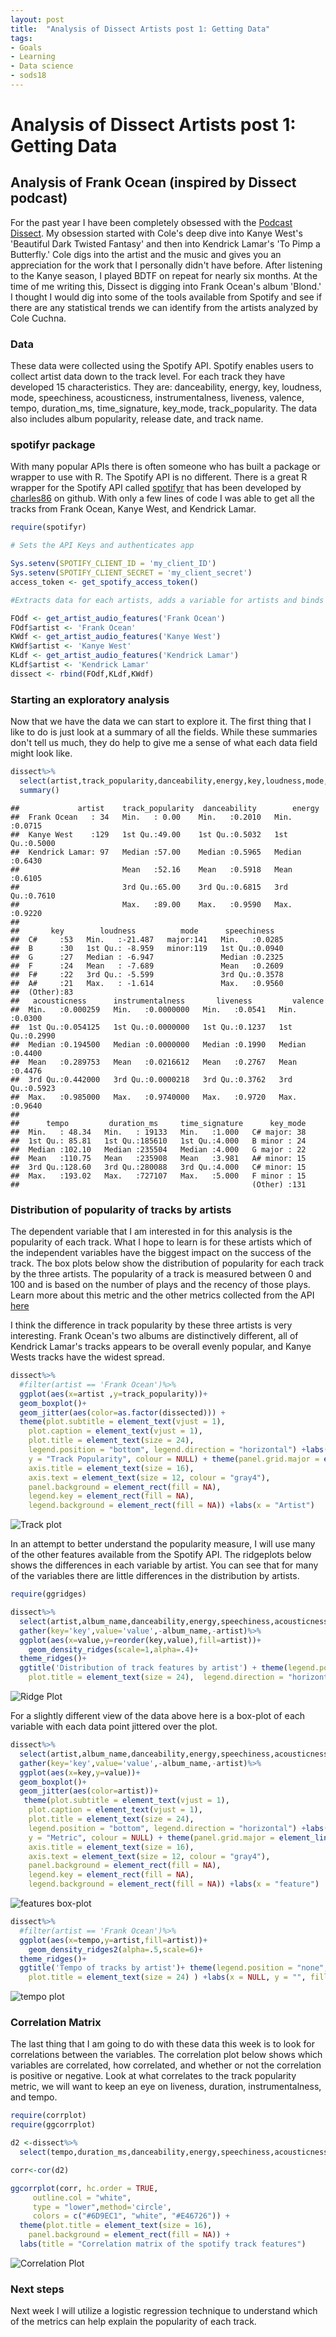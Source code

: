 ```yaml
---
layout: post
title:  "Analysis of Dissect Artists post 1: Getting Data"
tags:
- Goals
- Learning
- Data science
- sods18
---
```



Analysis of Dissect Artists post 1: Getting Data
================

Analysis of Frank Ocean (inspired by Dissect podcast)
-----------------------------------------------------

For the past year I have been completely obsessed with the [Podcast Dissect](https://dissectpodcast.com/). My obsession started with Cole's deep dive into Kanye West's 'Beautiful Dark Twisted Fantasy' and then into Kendrick Lamar's 'To Pimp a Butterfly.' Cole digs into the artist and the music and gives you an appreciation for the work that I personally didn't have before. After listening to the Kanye season, I played BDTF on repeat for nearly six months. At the time of me writing this, Dissect is digging into Frank Ocean's album 'Blond.' I thought I would dig into some of the tools available from Spotify and see if there are any statistical trends we can identify from the artists analyzed by Cole Cuchna.

### Data

These data were collected using the Spotify API. Spotify enables users to collect artist data down to the track level. For each track they have developed 15 characteristics. They are: danceability, energy, key, loudness, mode, speechiness, acousticness, instrumentalness, liveness, valence, tempo, duration\_ms, time\_signature, key\_mode, track\_popularity. The data also includes album popularity, release date, and track name.

### spotifyr package

With many popular APIs there is often someone who has built a package or wrapper to use with R. The Spotify API is no different. There is a great R wrapper for the Spotify API called [spotifyr](https://github.com/charlie86/spotifyr) that has been developed by [charles86](https://github.com/charlie86) on github. With only a few lines of code I was able to get all the tracks from Frank Ocean, Kanye West, and Kendrick Lamar.

``` r
require(spotifyr)

# Sets the API Keys and authenticates app

Sys.setenv(SPOTIFY_CLIENT_ID = 'my_client_ID')
Sys.setenv(SPOTIFY_CLIENT_SECRET = 'my_client_secret')
access_token <- get_spotify_access_token()

#Extracts data for each artists, adds a variable for artists and binds them to a single data-frame.

FOdf <- get_artist_audio_features('Frank Ocean')
FOdf$artist <- 'Frank Ocean'
KWdf <- get_artist_audio_features('Kanye West')
KWdf$artist <- 'Kanye West'
KLdf <- get_artist_audio_features('Kendrick Lamar')
KLdf$artist <- 'Kendrick Lamar'
dissect <- rbind(FOdf,KLdf,KWdf)
```

### Starting an exploratory analysis

Now that we have the data we can start to explore it. The first thing that I like to do is just look at a summary of all the fields. While these summaries don't tell us much, they do help to give me a sense of what each data field might look like.

``` r
dissect%>%
  select(artist,track_popularity,danceability,energy,key,loudness,mode,speechiness,acousticness,instrumentalness,liveness,valence,tempo,duration_ms,time_signature,key_mode)%>%
  summary()
```

    ##             artist    track_popularity  danceability        energy      
    ##  Frank Ocean   : 34   Min.   : 0.00    Min.   :0.2010   Min.   :0.0715  
    ##  Kanye West    :129   1st Qu.:49.00    1st Qu.:0.5032   1st Qu.:0.5000  
    ##  Kendrick Lamar: 97   Median :57.00    Median :0.5965   Median :0.6430  
    ##                       Mean   :52.16    Mean   :0.5918   Mean   :0.6105  
    ##                       3rd Qu.:65.00    3rd Qu.:0.6815   3rd Qu.:0.7610  
    ##                       Max.   :89.00    Max.   :0.9590   Max.   :0.9220  
    ##                                                                         
    ##       key        loudness          mode      speechiness    
    ##  C#     :53   Min.   :-21.487   major:141   Min.   :0.0285  
    ##  B      :30   1st Qu.: -8.959   minor:119   1st Qu.:0.0940  
    ##  G      :27   Median : -6.947               Median :0.2325  
    ##  F      :24   Mean   : -7.689               Mean   :0.2609  
    ##  F#     :22   3rd Qu.: -5.599               3rd Qu.:0.3578  
    ##  A#     :21   Max.   : -1.614               Max.   :0.9560  
    ##  (Other):83                                                 
    ##   acousticness      instrumentalness       liveness         valence      
    ##  Min.   :0.000259   Min.   :0.0000000   Min.   :0.0541   Min.   :0.0300  
    ##  1st Qu.:0.054125   1st Qu.:0.0000000   1st Qu.:0.1237   1st Qu.:0.2990  
    ##  Median :0.194500   Median :0.0000000   Median :0.1990   Median :0.4400  
    ##  Mean   :0.289753   Mean   :0.0216612   Mean   :0.2767   Mean   :0.4476  
    ##  3rd Qu.:0.442000   3rd Qu.:0.0000218   3rd Qu.:0.3762   3rd Qu.:0.5923  
    ##  Max.   :0.985000   Max.   :0.9740000   Max.   :0.9720   Max.   :0.9640  
    ##                                                                          
    ##      tempo         duration_ms     time_signature      key_mode  
    ##  Min.   : 48.34   Min.   : 19133   Min.   :1.000   C# major: 38  
    ##  1st Qu.: 85.81   1st Qu.:185610   1st Qu.:4.000   B minor : 24  
    ##  Median :102.10   Median :235504   Median :4.000   G major : 22  
    ##  Mean   :110.75   Mean   :235908   Mean   :3.981   A# minor: 15  
    ##  3rd Qu.:128.60   3rd Qu.:280088   3rd Qu.:4.000   C# minor: 15  
    ##  Max.   :193.02   Max.   :727107   Max.   :5.000   F minor : 15  
    ##                                                    (Other) :131

### Distribution of popularity of tracks by artists

The dependent variable that I am interested in for this analysis is the popularity of each track. What I hope to learn is for these artists which of the independent variables have the biggest impact on the success of the track. The box plots below show the distribution of popularity for each track by the three artists. The popularity of a track is measured between 0 and 100 and is based on the number of plays and the recency of those plays. Learn more about this metric and the other metrics collected from the API [here](https://developer.spotify.com/documentation/web-api/reference/tracks/get-track/)

I think the difference in track popularity by these three artists is very interesting. Frank Ocean's two albums are distinctively different, all of Kendrick Lamar's tracks appears to be overall evenly popular, and Kanye Wests tracks have the widest spread.

``` r
dissect%>%
  #filter(artist == 'Frank Ocean')%>%
  ggplot(aes(x=artist ,y=track_popularity))+
  geom_boxplot()+
  geom_jitter(aes(color=as.factor(dissected))) +
  theme(plot.subtitle = element_text(vjust = 1),
    plot.caption = element_text(vjust = 1),
    plot.title = element_text(size = 24),
    legend.position = "bottom", legend.direction = "horizontal") +labs(title = "Distribution of track popularity by artist",
    y = "Track Popularity", colour = NULL) + theme(panel.grid.major = element_line(size = 1),
    axis.title = element_text(size = 16),
    axis.text = element_text(size = 12, colour = "gray4"),
    panel.background = element_rect(fill = NA),
    legend.key = element_rect(fill = NA),
    legend.background = element_rect(fill = NA)) +labs(x = "Artist")
```

<p><img src="http://danlarson.io/static/img/track_plot-1.png" alt="Track plot" /></p>

In an attempt to better understand the popularity measure, I will use many of the other features available from the Spotify API. The ridgeplots below shows the differences in each variable by artist. You can see that for many of the variables there are little differences in the distribution by artists.

``` r
require(ggridges)

dissect%>%
  select(artist,album_name,danceability,energy,speechiness,acousticness,instrumentalness,liveness,valence)%>%
  gather(key='key',value='value',-album_name,-artist)%>%
  ggplot(aes(x=value,y=reorder(key,value),fill=artist))+
    geom_density_ridges(scale=1,alpha=.4)+
  theme_ridges()+
  ggtitle('Distribution of track features by artist') + theme(legend.position = "bottom",plot.caption = element_text(vjust = 1),
    plot.title = element_text(size = 24),  legend.direction = "horizontal") +labs(x = NULL, y = "Feature", fill = "Artist")
```

<p><img src="http://danlarson.io/static/img/ridgeplot1-1.png" alt="Ridge Plot" /></p>

For a slightly different view of the data above here is a box-plot of each variable with each data point jittered over the plot.

``` r
dissect%>%
  select(artist,album_name,danceability,energy,speechiness,acousticness,instrumentalness,liveness,valence)%>%
  gather(key='key',value='value',-album_name,-artist)%>%
  ggplot(aes(x=key,y=value))+
  geom_boxplot()+
  geom_jitter(aes(color=artist))+
   theme(plot.subtitle = element_text(vjust = 1),
    plot.caption = element_text(vjust = 1),
    plot.title = element_text(size = 24),
    legend.position = "bottom", legend.direction = "horizontal") +labs(title = "Distribution of track features by artist",
    y = "Metric", colour = NULL) + theme(panel.grid.major = element_line(size = 1),
    axis.title = element_text(size = 16),
    axis.text = element_text(size = 12, colour = "gray4"),
    panel.background = element_rect(fill = NA),
    legend.key = element_rect(fill = NA),
    legend.background = element_rect(fill = NA)) +labs(x = "feature")
```
<p><img src="http://danlarson.io/static/img/track_features_box-1.png" alt="features box-plot" /></p>


``` r
dissect%>%
  #filter(artist == 'Frank Ocean')%>%
  ggplot(aes(x=tempo,y=artist,fill=artist))+
    geom_density_ridges2(alpha=.5,scale=6)+
  theme_ridges()+
  ggtitle('Tempo of tracks by artist')+ theme(legend.position = "none", legend.direction = "horizontal",plot.caption = element_text(vjust = 1),
    plot.title = element_text(size = 24) ) +labs(x = NULL, y = "", fill = "Artist")
```
<p><img src="http://danlarson.io/static/img/tempo_ridge-1.png" alt="tempo plot" /></p>

### Correlation Matrix

The last thing that I am going to do with these data this week is to look for correlations between the variables. The correlation plot below shows which variables are correlated, how correlated, and whether or not the correlation is positive or negative. Look at what correlates to the track popularity metric, we will want to keep an eye on liveness, duration, instrumentalness, and tempo.

``` r
require(corrplot)
require(ggcorrplot)

d2 <-dissect%>%
  select(tempo,duration_ms,danceability,energy,speechiness,acousticness,instrumentalness,liveness,valence,track_popularity)

corr<-cor(d2)

ggcorrplot(corr, hc.order = TRUE,
     outline.col = "white",
     type = "lower",method='circle',
     colors = c("#6D9EC1", "white", "#E46726")) +
  theme(plot.title = element_text(size = 16),
    panel.background = element_rect(fill = NA)) +
  labs(title = "Correlation matrix of the spotify track features")
```
<p><img src="http://danlarson.io/static/img/Correlation-1.png" alt="Correlation Plot" /></p>

### Next steps

Next week I will utilize a logistic regression technique to understand which of the metrics can help explain the popularity of each track.
